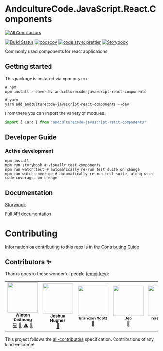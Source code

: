 # AndcultureCode.JavaScript.React.Components
<!-- ALL-CONTRIBUTORS-BADGE:START - Do not remove or modify this section -->
[![All Contributors](https://img.shields.io/badge/all_contributors-6-orange.svg?style=flat-square)](#contributors-)
<!-- ALL-CONTRIBUTORS-BADGE:END -->

[![Build Status](https://travis-ci.org/AndcultureCode/AndcultureCode.JavaScript.React.Components.svg?branch=master)](https://travis-ci.org/AndcultureCode/AndcultureCode.JavaScript.React.Components)
[![codecov](https://codecov.io/gh/AndcultureCode/AndcultureCode.JavaScript.React.Components/branch/master/graph/badge.svg)](https://codecov.io/gh/AndcultureCode/AndcultureCode.JavaScript.React.Components)
[![code style: prettier](https://img.shields.io/badge/code_style-prettier-ff69b4.svg?style=flat-square)](https://github.com/prettier/prettier)
[![Storybook](https://raw.githubusercontent.com/storybookjs/brand/master/badge/badge-storybook.svg)](https://andculturecode.github.io/AndcultureCode.JavaScript.React.Components)

Commonly used components for react applications

## Getting started

This package is installed via npm or yarn

```shell
# npm
npm install --save-dev andculturecode-javascript-react-components

# yarn
yarn add andculturecode-javascript-react-components --dev
```

From there you can import the variety of modules.

```typescript
import { Card } from "andculturecode-javascript-react-components";
```

## Developer Guide

### Active development

```shell
npm install
npm run storybook # visually test components
npm run watch:test # automatically re-run test suite on change
npm run watch:coverage # automatically re-run test suite, along with code coverage, on change
```

###

## Documentation

[Storybook](https://andculturecode.github.io/AndcultureCode.JavaScript.React.Components)

[Full API documentation](docs/README.md)

# Contributing

Information on contributing to this repo is in the [Contributing Guide](CONTRIBUTING.md)

## Contributors ✨

Thanks goes to these wonderful people ([emoji key](https://allcontributors.org/docs/en/emoji-key)):

<!-- ALL-CONTRIBUTORS-LIST:START - Do not remove or modify this section -->
<!-- prettier-ignore-start -->
<!-- markdownlint-disable -->
<table>
  <tr>
    <td align="center"><a href="https://winton.me"><img src="https://avatars.githubusercontent.com/u/48424?v=4?s=100" width="100px;" alt=""/><br /><sub><b>Winton DeShong</b></sub></a><br /><a href="https://github.com/AndcultureCode/AndcultureCode.JavaScript.React.Components/commits?author=wintondeshong" title="Code">💻</a> <a href="https://github.com/AndcultureCode/AndcultureCode.JavaScript.React.Components/commits?author=wintondeshong" title="Documentation">📖</a> <a href="https://github.com/AndcultureCode/AndcultureCode.JavaScript.React.Components/commits?author=wintondeshong" title="Tests">⚠️</a> <a href="https://github.com/AndcultureCode/AndcultureCode.JavaScript.React.Components/pulls?q=is%3Apr+reviewed-by%3Awintondeshong" title="Reviewed Pull Requests">👀</a></td>
    <td align="center"><a href="https://github.com/jhugs"><img src="https://avatars.githubusercontent.com/u/14300627?v=4?s=100" width="100px;" alt=""/><br /><sub><b>Joshua Hughes</b></sub></a><br /><a href="https://github.com/AndcultureCode/AndcultureCode.JavaScript.React.Components/pulls?q=is%3Apr+reviewed-by%3Ajhugs" title="Reviewed Pull Requests">👀</a></td>
    <td align="center"><a href="https://github.com/brandongregoryscott"><img src="https://avatars.githubusercontent.com/u/11774799?v=4?s=100" width="100px;" alt=""/><br /><sub><b>Brandon Scott</b></sub></a><br /><a href="https://github.com/AndcultureCode/AndcultureCode.JavaScript.React.Components/pulls?q=is%3Apr+reviewed-by%3Abrandongregoryscott" title="Reviewed Pull Requests">👀</a></td>
    <td align="center"><a href="http://jebediahelliott.com"><img src="https://avatars.githubusercontent.com/u/26680652?v=4?s=100" width="100px;" alt=""/><br /><sub><b>Jeb</b></sub></a><br /><a href="https://github.com/AndcultureCode/AndcultureCode.JavaScript.React.Components/pulls?q=is%3Apr+reviewed-by%3Ajebediahelliott" title="Reviewed Pull Requests">👀</a></td>
    <td align="center"><a href="https://github.com/nasnyder91"><img src="https://avatars.githubusercontent.com/u/30235123?v=4?s=100" width="100px;" alt=""/><br /><sub><b>nasnyder91</b></sub></a><br /><a href="https://github.com/AndcultureCode/AndcultureCode.JavaScript.React.Components/pulls?q=is%3Apr+reviewed-by%3Anasnyder91" title="Reviewed Pull Requests">👀</a></td>
    <td align="center"><a href="https://mjones.network"><img src="https://avatars.githubusercontent.com/u/8648891?v=4?s=100" width="100px;" alt=""/><br /><sub><b>Mat Jones</b></sub></a><br /><a href="https://github.com/AndcultureCode/AndcultureCode.JavaScript.React.Components/pulls?q=is%3Apr+reviewed-by%3Amrjones2014" title="Reviewed Pull Requests">👀</a> <a href="https://github.com/AndcultureCode/AndcultureCode.JavaScript.React.Components/commits?author=mrjones2014" title="Code">💻</a></td>
  </tr>
</table>

<!-- markdownlint-restore -->
<!-- prettier-ignore-end -->

<!-- ALL-CONTRIBUTORS-LIST:END -->

This project follows the [all-contributors](https://github.com/all-contributors/all-contributors) specification. Contributions of any kind welcome!